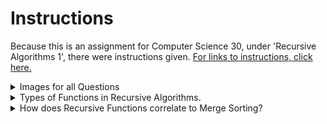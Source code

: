 # Instructions 

Because this is an assignment for Computer Science 30, under 'Recursive Algorithms 1', there were instructions given. 
[For links to instructions, click here.](https://drive.google.com/file/d/1C2XJAM7lkqgYKahZSKwaLSoCflPb4290/view?pli=1)

<details>
<summary>Images for all Questions</summary>
<details>
    <summary>Question 1</summary>
    - meow
</details>
<details>
    <summary>Question 2</summary>
    - meow
</details>
<details>
    <summary>Question 3</summary>
    - meow
</details>
<details>
    <summary>Question 4</summary>
    - meow
</details>
<details>
    <summary>Question 5</summary>
    - meow
</details>
<details>
    <summary>Question 6</summary>
    - meow
</details>
<details>
    <summary>Question 7</summary>
    - meow
</details>
<details>
    <summary>Question 8</summary>
    - meow
</details>
<details>
    <summary>Question 9</summary>
    - meow
</details>
<details>
    <summary>Question 10</summary>
    - meow
</details>
</details>

<details>
<summary>Types of Functions in Recursive Algorithms.</summary>
<details>
    <summary>Factorial</summary>
    - meow
</details>
<details>
    <summary>Fibbonacci</summary>
    - meow
</details>
<details>
    <summary>Fibbonacci Sum</summary>
    - meow
</details>
<details>
    <summary>Fractal Iteration</summary>
    - meow
</details>
</details>

<details>
<summary>How does Recursive Functions correlate to Merge Sorting?</summary>
- :shrug: its being added later why are u looking rn lmao
</details>